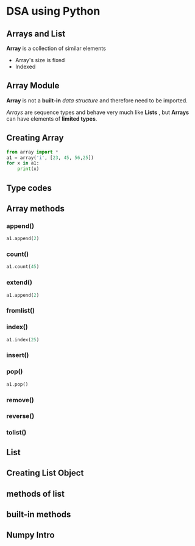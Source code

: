 # DSA using Python 

## Arrays and List

 **Array** is a collection of similar elements 
- Array's size is fixed 
- Indexed 

## Array Module

**Array** is not a **built-in** *data structure* and therefore need to be imported.

*Arrays* are sequence types and behave very much like **Lists** , but __Arrays__ can have elements of __limited types__.

## Creating Array

```python
from array import *
a1 = array('i', [23, 45, 56,25])
for x in a1:
    print(x)
```

## Type codes

## Array methods
### append()
```python 
a1.append(2)
```
### count()
```python 
a1.count(45)
```
### extend()
```python 
a1.append(2)
```
### fromlist()
### index()
```python 
a1.index(25)
```
### insert()
### pop()
```python 
a1.pop()
```
### remove()
### reverse()
### tolist()

## List

## Creating List Object

## methods of list

## built-in methods

## Numpy Intro
